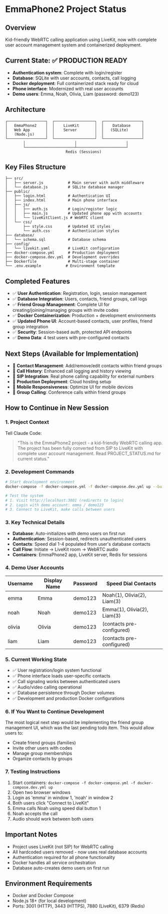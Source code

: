 # EmmaPhone2 Project Status

## Overview
Kid-friendly WebRTC calling application using LiveKit, now with complete user account management system and containerized deployment.

## Current State: ✅ PRODUCTION READY
- **Authentication system**: Complete with login/register
- **Database**: SQLite with user accounts, contacts, call logging
- **Docker deployment**: Full containerized stack ready for cloud
- **Phone interface**: Modernized with real user accounts
- **Demo users**: Emma, Noah, Olivia, Liam (password: demo123)

## Architecture
```
┌─────────────────┐  ┌──────────────────┐  ┌─────────────────┐
│   EmmaPhone2    │  │    LiveKit       │  │    Database     │
│   Web App       │  │    Server        │  │   (SQLite)      │
│   (Node.js)     │  │                  │  │                 │
└─────────────────┘  └──────────────────┘  └─────────────────┘
        │                      │                      │
        └──────────────────────┴──────────────────────┘
                           Redis (Sessions)
```

## Key Files Structure
```
├── src/
│   ├── server.js           # Main server with auth middleware
│   └── database.js         # SQLite database manager
├── public/
│   ├── login.html          # Authentication UI
│   ├── index.html          # Main phone interface
│   ├── js/
│   │   ├── auth.js         # Login/register logic
│   │   ├── main.js         # Updated phone app with accounts
│   │   └── liveKitClient.js # WebRTC client
│   └── css/
│       ├── style.css       # Updated UI styles
│       └── auth.css        # Authentication styles
├── database/
│   └── schema.sql          # Database schema
├── config/
│   └── livekit.yaml        # LiveKit configuration
├── docker-compose.yml      # Production deployment
├── docker-compose.dev.yml  # Development overrides
├── Dockerfile              # Multi-stage container
└── .env.example           # Environment template
```

## Completed Features
- ✅ **User Authentication**: Registration, login, session management
- ✅ **Database Integration**: Users, contacts, friend groups, call logs
- ✅ **Friend Group Management**: Complete UI for creating/joining/managing groups with invite codes
- ✅ **Docker Containerization**: Production + development environments
- ✅ **Updated Phone UI**: Account-based contacts, user profiles, friend group integration
- ✅ **Security**: Session-based auth, protected API endpoints
- ✅ **Demo Data**: 4 test users with pre-configured contacts

## Next Steps (Available for Implementation)
- 🔄 **Contact Management**: Add/remove/edit contacts within friend groups
- 🔄 **Call History**: Enhanced call logging and history viewing
- 🔄 **SIP Integration**: Real phone calling capability for external numbers
- 🔄 **Production Deployment**: Cloud hosting setup
- 🔄 **Mobile Responsiveness**: Optimize UI for mobile devices
- 🔄 **Group Calling**: Conference calls within friend groups

## How to Continue in New Session

### 1. Project Context
Tell Claude Code:
> "This is the EmmaPhone2 project - a kid-friendly WebRTC calling app. The project has been fully converted from SIP to LiveKit with complete user account management. Read PROJECT_STATUS.md for current status."

### 2. Development Commands
```bash
# Start development environment
docker-compose -f docker-compose.yml -f docker-compose.dev.yml up --build

# Test the system
# 1. Visit http://localhost:3001 (redirects to login)
# 2. Login with demo account: emma / demo123
# 3. Connect to LiveKit, make calls between users
```

### 3. Key Technical Details
- **Database**: Auto-initializes with demo users on first run
- **Authentication**: Session-based, redirects unauthenticated users
- **Contacts**: Speed dial 1-4 populated from user's database contacts
- **Call Flow**: Initiate → LiveKit room → WebRTC audio
- **Containers**: EmmaPhone2 app, LiveKit server, Redis for sessions

### 4. Demo User Accounts
| Username | Display Name | Password | Speed Dial Contacts |
|----------|--------------|----------|-------------------|
| emma     | Emma         | demo123  | Noah(1), Olivia(2), Liam(3) |
| noah     | Noah         | demo123  | Emma(1), Olivia(2), Liam(3) |
| olivia   | Olivia       | demo123  | (contacts pre-configured) |
| liam     | Liam         | demo123  | (contacts pre-configured) |

### 5. Current Working State
- ✅ User registration/login system functional
- ✅ Phone interface loads user-specific contacts
- ✅ Call signaling works between authenticated users
- ✅ Audio/video calling operational
- ✅ Database persistence through Docker volumes
- ✅ Development and production Docker configurations

### 6. If You Want to Continue Development
The most logical next step would be implementing the friend group management UI, which was the last pending todo item. This would allow users to:
- Create friend groups (families)
- Invite other users with codes
- Manage group memberships
- Organize contacts by groups

### 7. Testing Instructions
1. Start containers: `docker-compose -f docker-compose.yml -f docker-compose.dev.yml up`
2. Open two browser windows
3. Login as 'emma' in window 1, 'noah' in window 2
4. Both users click "Connect to LiveKit"
5. Emma calls Noah using speed dial button 1
6. Noah accepts the call
7. Audio should work between both users

## Important Notes
- Project uses LiveKit (not SIP) for WebRTC calling
- All hardcoded users removed - now uses real database accounts
- Authentication required for all phone functionality
- Docker handles all service orchestration
- Database auto-creates demo users on first run

## Environment Requirements
- Docker and Docker Compose
- Node.js 18+ (for local development)
- Ports: 3001 (HTTP), 3443 (HTTPS), 7880 (LiveKit), 6379 (Redis)